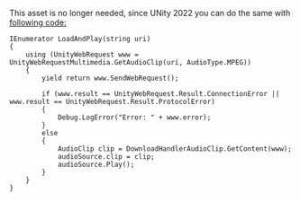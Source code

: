 This asset is no longer needed, since UNity 2022 you can do the same with [following code:](https://discussions.unity.com/t/dynamically-loading-mp3-files-during-runtime/934935/2)
```
IEnumerator LoadAndPlay(string uri)
{
    using (UnityWebRequest www = UnityWebRequestMultimedia.GetAudioClip(uri, AudioType.MPEG))
    {
        yield return www.SendWebRequest();

        if (www.result == UnityWebRequest.Result.ConnectionError || www.result == UnityWebRequest.Result.ProtocolError)
        {
            Debug.LogError("Error: " + www.error);
        }
        else
        {
            AudioClip clip = DownloadHandlerAudioClip.GetContent(www);
            audioSource.clip = clip;
            audioSource.Play();
        }
    }
}
```
